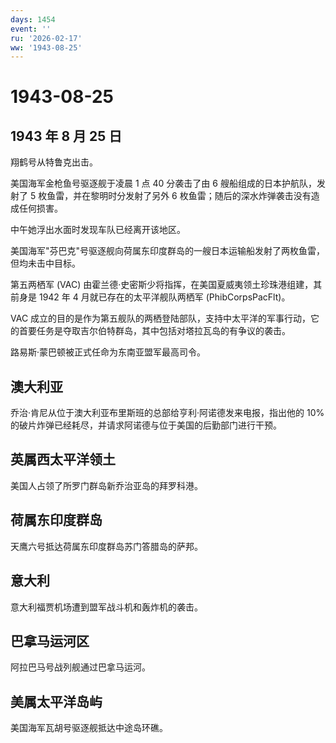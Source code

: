 ```yaml
---
days: 1454
event: ''
ru: '2026-02-17'
ww: '1943-08-25'
---
```


# 1943-08-25

## 1943 年 8 月 25 日

翔鹤号从特鲁克出击。

美国海军金枪鱼号驱逐舰于凌晨 1 点 40 分袭击了由 6
艘船组成的日本护航队，发射了 5 枚鱼雷，并在黎明时分发射了另外 6
枚鱼雷；随后的深水炸弹袭击没有造成任何损害。

中午她浮出水面时发现车队已经离开该地区。

美国海军"芬巴克"号驱逐舰向荷属东印度群岛的一艘日本运输船发射了两枚鱼雷，但均未击中目标。

第五两栖军 (VAC)
由霍兰德·史密斯少将指挥，在美国夏威夷领土珍珠港组建，其前身是 1942 年 4
月就已存在的太平洋舰队两栖军 (PhibCorpsPacFlt)。

VAC
成立的目的是作为第五舰队的两栖登陆部队，支持中太平洋的军事行动，它的首要任务是夺取吉尔伯特群岛，其中包括对塔拉瓦岛的有争议的袭击。

路易斯·蒙巴顿被正式任命为东南亚盟军最高司令。

## 澳大利亚

乔治·肯尼从位于澳大利亚布里斯班的总部给亨利·阿诺德发来电报，指出他的 10%
的破片炸弹已经耗尽，并请求阿诺德与位于美国的后勤部门进行干预。

## 英属西太平洋领土

美国人占领了所罗门群岛新乔治亚岛的拜罗科港。

## 荷属东印度群岛

天鹰六号抵达荷属东印度群岛苏门答腊岛的萨邦。

## 意大利

意大利福贾机场遭到盟军战斗机和轰炸机的袭击。

## 巴拿马运河区

阿拉巴马号战列舰通过巴拿马运河。

## 美属太平洋岛屿

美国海军瓦胡号驱逐舰抵达中途岛环礁。